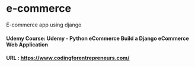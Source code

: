 # e-commerce
E-commerce app using django
#### Udemy Course: Udemy - Python eCommerce Build a Django eCommerce Web Application
#### URL : https://www.codingforentrepreneurs.com/
